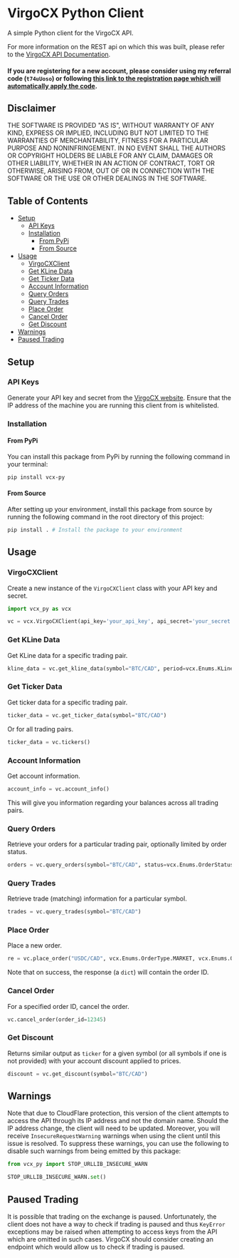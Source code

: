 # VirgoCX Python Client

A simple Python client for the VirgoCX API.

For more information on the REST api on which this was built, please refer to the
[VirgoCX API Documentation](https://github.com/VirgocxDev/VirgocxApiDoc).

#### If you are registering for a new account, please consider using my referral code (`t74uUoso`) or following [this link to the registration page which will automatically apply the code](https://virgocx.ca/register?code=t74uUoso).

## Disclaimer
THE SOFTWARE IS PROVIDED "AS IS", WITHOUT WARRANTY OF ANY KIND,
EXPRESS OR IMPLIED, INCLUDING BUT NOT LIMITED TO THE WARRANTIES OF
MERCHANTABILITY, FITNESS FOR A PARTICULAR PURPOSE AND
NONINFRINGEMENT. IN NO EVENT SHALL THE AUTHORS OR COPYRIGHT HOLDERS BE
LIABLE FOR ANY CLAIM, DAMAGES OR OTHER LIABILITY, WHETHER IN AN ACTION
OF CONTRACT, TORT OR OTHERWISE, ARISING FROM, OUT OF OR IN CONNECTION
WITH THE SOFTWARE OR THE USE OR OTHER DEALINGS IN THE SOFTWARE.


## Table of Contents

- [Setup](#setup)
    - [API Keys](#api-keys)
    - [Installation](#installation)
        - [From PyPi](#from-pypi)
        - [From Source](#from-source)
- [Usage](#usage)
    - [VirgoCXClient](#virgocxclient)
    - [Get KLine Data](#get-kline-data)
    - [Get Ticker Data](#get-ticker-data)
    - [Account Information](#account-information)
    - [Query Orders](#query-orders)
    - [Query Trades](#query-trades)
    - [Place Order](#place-order)
    - [Cancel Order](#cancel-order)
    - [Get Discount](#get-discount)
- [Warnings](#warnings)
- [Paused Trading](#paused-trading)

## Setup

### API Keys

Generate your API key and secret from the [VirgoCX website](https://virgocx.ca/en-virgocx-api). Ensure
that the IP address of the machine you are running this client from is whitelisted.

### Installation

#### From PyPi

You can install this package from PyPi by running the following command in your terminal:

```bash
pip install vcx-py
```

#### From Source

After setting up your environment, install this package from source by running the following command in the
root directory of this project:

```bash
pip install . # Install the package to your environment
```

## Usage

### VirgoCXClient

Create a new instance of the `VirgoCXClient` class with your API key and secret.

```python
import vcx_py as vcx

vc = vcx.VirgoCXClient(api_key='your_api_key', api_secret='your_secret')
```

### Get KLine Data

Get KLine data for a specific trading pair.

```python
kline_data = vc.get_kline_data(symbol="BTC/CAD", period=vcx.Enums.KLineType.Minute)
```

### Get Ticker Data

Get ticker data for a specific trading pair.

```python
ticker_data = vc.get_ticker_data(symbol="BTC/CAD")
```

Or for all trading pairs.

```python
ticker_data = vc.tickers()
```

### Account Information

Get account information.

```python
account_info = vc.account_info()
```

This will give you information regarding your balances across all trading pairs.

### Query Orders

Retrieve your orders for a particular trading pair, optionally limited by order status.

```python
orders = vc.query_orders(symbol="BTC/CAD", status=vcx.Enums.OrderStatus.CANCELED)
```

### Query Trades

Retrieve trade (matching) information for a particular symbol.

```python
trades = vc.query_trades(symbol="BTC/CAD")
```

### Place Order

Place a new order.

```python
re = vc.place_order("USDC/CAD", vcx.Enums.OrderType.MARKET, vcx.Enums.OrderDirection.SELL, qty=30)
```

Note that on success, the response (a `dict`) will contain the order ID.

### Cancel Order

For a specified order ID, cancel the order.

```python
vc.cancel_order(order_id=12345)
```

### Get Discount

Returns similar output as `ticker` for a given symbol (or all symbols if one is not provided) with your account
discount applied to prices.

```python
discount = vc.get_discount(symbol="BTC/CAD")
```

## Warnings

Note that due to CloudFlare protection, this version of the client attempts to access the API through its
IP address and not the domain name. Should the IP address change, the client will need to be updated.
Moreover, you will receive `InsecureRequestWarning` warnings when using the client until this issue is resolved.
To suppress these warnings, you can use the following to disable such warnings from being emitted by this package:

```python
from vcx_py import STOP_URLLIB_INSECURE_WARN

STOP_URLLIB_INSECURE_WARN.set()
```

## Paused Trading

It is possible that trading on the exchange is paused. Unfortunately, the client does not have a way to check
if trading is paused and thus `KeyError` exceptions may be raised when attempting to access keys from the API which
are omitted in such cases. VirgoCX should consider creating an endpoint which would allow us to check if trading is paused.
